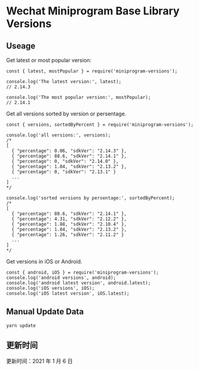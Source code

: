 
# Wechat Miniprogram Base Library Versions

## Useage

Get latest or most popular version:

```;
const { latest, mostPopular } = require('miniprogram-versions');

console.log('The latest version:', latest);
// 2.14.3

console.log('The most popular version:', mostPopular);
// 2.14.1

```

Get all versions sorted by version or persentage.

```
const { versions, sortedByPercent } = require('miniprogram-versions');

console.log('all versions:', versions);
/*
[
  { "percentage": 0.06, "sdkVer": "2.14.3" },
  { "percentage": 88.6, "sdkVer": "2.14.1" },
  { "percentage": 0, "sdkVer": "2.14.0" },
  { "percentage": 1.84, "sdkVer": "2.13.2" },
  { "percentage": 0, "sdkVer": "2.13.1" }
  ...
]
*/

console.log('sorted versions by persentage:', sortedByPercent);
/*
[
  { "percentage": 88.6, "sdkVer": "2.14.1" },
  { "percentage": 4.31, "sdkVer": "2.12.2" },
  { "percentage": 1.88, "sdkVer": "2.10.4" },
  { "percentage": 1.84, "sdkVer": "2.13.2" },
  { "percentage": 1.26, "sdkVer": "2.11.2" }
  ...
]
*/
```

Get versions in iOS or Android.

```
const { android, iOS } = require('miniprogram-versions');
console.log('android versions', android);
console.log('android latest version', android.latest);
console.log('iOS versions', iOS);
console.log('iOS latest version', iOS.latest);
```

## Manual Update Data

```
yarn update
```

## 更新时间

更新时间：2021 年 1 月 6 日
